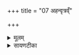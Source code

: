 +++
title = "07 अहन्वृत्रव्ँ"

+++
<details><summary>मूलम्</summary>

अह॑न्वृ॒त्रव्ँ वृ॑त्र॒तर॒व्ँव्यँस॑म् ।  
इन्द्रो॒ वज्रे॑ण मह॒ता व॒धेन॑ ।  
स्कन्धाँ॑सीव॒ कुलि॑शेना॒विवृ॑क्णा ।  
अहि॑श्शयत उप॒पृक्पृ॑थि॒व्याम् ।  


</details>

<details><summary>सायणटीका</summary>

7अथ सप्तमीमहि -अयमिन्द्रो महता प्रौढेन वधेन वधसाधनभूतेनानेन वज्रेण वृत्रमहन् वृत्रनामकमसुरं हतवान् ॥ कीदृशं वृत्रं? वृत्रतरं अतिशयेन लोकत्रयावारकम् ॥ 'स इमान्लोकानवृणोत्" इति ब्राह्मणम् ॥ व्यंसं छेदनेनांसरहितम् ॥ ततोऽयमहिर्वृत्राख्यासुर इन्द्रेण हतस्सन् पृथिव्यां उपपृक् उपसंपृक्तः पतितोऽशयिष्ट ॥ तत्र दृष्टान्तः - कुलिशेन कुठारेण विवृक्णा विशेषतश्छिन्नानि स्कन्धांसीव वृक्षस्य स्कन्धा यथा भूमौ निपतन्ति तद्वत् ॥॥


</details>


